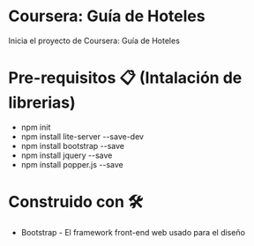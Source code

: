 # Coursera: Guía de Hoteles
Inicia el proyecto de Coursera: Guía de Hoteles


# Pre-requisitos 📋 (Intalación de librerias)
<ul>
  <li>npm init</li>
  <li>npm install lite-server --save-dev</li>
  <li>npm install bootstrap --save</li>
  <li>npm install jquery --save</li>
  <li>npm install popper.js --save</li>
</ul>

# Construido con 🛠️
<ul>
  <li>Bootstrap - El framework front-end web usado para el diseño</li>
</ul>
